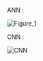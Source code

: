 ANN :

![Figure_1](https://user-images.githubusercontent.com/55131961/145166072-56c51f5d-cf68-45ef-ae63-cd9f6806a843.png)

CNN :

![CNN](https://user-images.githubusercontent.com/55131961/145169797-093dce56-268f-474f-9f9b-f986d0380fb1.png)



